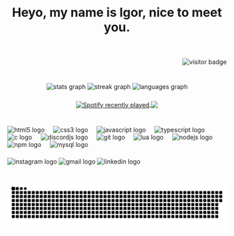 <br clear="both">

<h1 align="center">Heyo, my name is Igor, nice to meet you.</h1>

###

<br clear="both">

<div align="right">
  
  ![visitor badge](https://visitor-badge.laobi.icu/badge?page_id=${your.username}.${your.repo.id}&left_color=firebrick&right_color=goldenrod)
</div>

###

<br clear="both">

<div align="center">
  <img src="https://github-readme-stats.vercel.app/api?username=IgorHenriqueG&hide_title=false&hide_rank=false&show_icons=true&include_all_commits=true&count_private=true&disable_animations=false&theme=radical&locale=en&hide_border=true" height="140" alt="stats graph"  />
  <img src="https://streak-stats.demolab.com?user=IgorHenriqueG&locale=en&mode=daily&theme=radical&hide_border=true&border_radius=5" height="140" alt="streak graph"  />
  <img src="https://github-readme-stats.vercel.app/api/top-langs?username=IgorHenriqueG&locale=en&hide_title=false&layout=compact&card_width=320&langs_count=5&theme=radical&hide_border=true" height="140" alt="languages graph"  />
</div>

###

<div align="center">
  <a href="https://open.spotify.com/user/Saturn">
    <img align="center" src="https://spotify-recently-played-readme.vercel.app/api?user=315xpxxfxex7hr4s3tzzuyil4pze&count=3" alt="Spotify recently played"  />
  </a>
  <img align="center" height="200" src="https://camo.githubusercontent.com/a43a8fa34809a74a4da44ea631ec975aa767b099a4afba2115a5fca74cf0b95f/68747470733a2f2f692e70696e696d672e636f6d2f6f726967696e616c732f37642f64382f63612f37646438636132333732666230353036386137313932656361343064363535622e676966"  />

</div>

###

<br clear="both">

<div align="left">
  <img src="https://cdn.jsdelivr.net/gh/devicons/devicon/icons/html5/html5-original.svg" height="40" alt="html5 logo"  />
  <img width="12" />
  <img src="https://cdn.jsdelivr.net/gh/devicons/devicon/icons/css3/css3-original.svg" height="40" alt="css3 logo"  />
  <img width="12" />
  <img src="https://cdn.jsdelivr.net/gh/devicons/devicon/icons/javascript/javascript-original.svg" height="40" alt="javascript logo"  />
  <img width="12" />
  <img src="https://cdn.jsdelivr.net/gh/devicons/devicon/icons/typescript/typescript-original.svg" height="40" alt="typescript logo"  />
  <img width="12" />
  <img src="https://cdn.jsdelivr.net/gh/devicons/devicon/icons/c/c-original.svg" height="40" alt="c logo"  />
  <img width="12" />
  <img src="https://cdn.jsdelivr.net/gh/devicons/devicon/icons/discordjs/discordjs-original.svg" height="40" alt="discordjs logo"  />
  <img width="12" />
  <img src="https://cdn.jsdelivr.net/gh/devicons/devicon/icons/git/git-original.svg" height="40" alt="git logo"  />
  <img width="12" />
  <img src="https://cdn.jsdelivr.net/gh/devicons/devicon/icons/lua/lua-original.svg" height="40" alt="lua logo"  />
  <img width="12" />
  <img src="https://cdn.jsdelivr.net/gh/devicons/devicon/icons/nodejs/nodejs-original.svg" height="40" alt="nodejs logo"  />
  <img width="12" />
  <img src="https://cdn.jsdelivr.net/gh/devicons/devicon/icons/npm/npm-original-wordmark.svg" height="40" alt="npm logo"  />
  <img width="12" />
  <img src="https://cdn.jsdelivr.net/gh/devicons/devicon/icons/mysql/mysql-original.svg" height="40" alt="mysql logo"  />
</div>

###

<div align="left">
  <img src="https://img.shields.io/static/v1?message=Instagram&logo=instagram&label=&color=E4405F&logoColor=white&labelColor=&style=for-the-badge" height="35" alt="instagram logo"  />
  <img src="https://img.shields.io/static/v1?message=Gmail&logo=gmail&label=&color=D14836&logoColor=white&labelColor=&style=for-the-badge" height="35" alt="gmail logo"  />
  <img src="https://img.shields.io/static/v1?message=LinkedIn&logo=linkedin&label=&color=0077B5&logoColor=white&labelColor=&style=for-the-badge" height="35" alt="linkedin logo"  />
</div>

###


###

<br clear="both">

<img align="center" alt="snake eating my contributions" src="https://raw.githubusercontent.com/IgorHenriqueG/IgorHenriqueG/output/github-contribution-grid-snake-dark.svg">

###
